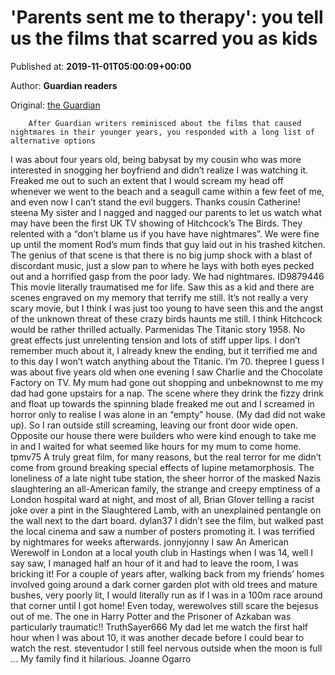 
# 'Parents sent me to therapy': you tell us the films that scarred you as kids

Published at: **2019-11-01T05:00:09+00:00**

Author: **Guardian readers**

Original: [the Guardian](https://www.theguardian.com/film/2019/oct/31/parents-sent-me-to-therapy-you-tell-us-the-films-that-scarred-you-as-kids)


        After Guardian writers reminisced about the films that caused nightmares in their younger years, you responded with a long list of alternative options
      
I was about four years old, being babysat by my cousin who was more interested in snogging her boyfriend and didn’t realize I was watching it. Freaked me out to such an extent that I would scream my head off whenever we went to the beach and a seagull came within a few feet of me, and even now I can’t stand the evil buggers. Thanks cousin Catherine! steena
My sister and I nagged and nagged our parents to let us watch what may have been the first UK TV showing of Hitchcock’s The Birds. They relented with a “don’t blame us if you have have nightmares”. We were fine up until the moment Rod’s mum finds that guy laid out in his trashed kitchen. The genius of that scene is that there is no big jump shock with a blast of discordant music, just a slow pan to where he lays with both eyes pecked out and a horrified gasp from the poor lady. We had nightmares. ID9879446
This movie literally traumatised me for life. Saw this as a kid and there are scenes engraved on my memory that terrify me still. It’s not really a very scary movie, but I think I was just too young to have seen this and the angst of the unknown threat of these crazy birds haunts me still. I think Hitchcock would be rather thrilled actually. Parmenidas
The Titanic story 1958. No great effects just unrelenting tension and lots of stiff upper lips. I don’t remember much about it, I already knew the ending, but it terrified me and to this day I won’t watch anything about the Titanic. I’m 70. thepree
I guess I was about five years old when one evening I saw Charlie and the Chocolate Factory on TV. My mum had gone out shopping and unbeknownst to me my dad had gone upstairs for a nap. The scene where they drink the fizzy drink and float up towards the spinning blade freaked me out and I screamed in horror only to realise I was alone in an “empty” house. (My dad did not wake up). So I ran outside still screaming, leaving our front door wide open. Opposite our house there were builders who were kind enough to take me in and I waited for what seemed like hours for my mum to come home. tpmv75
A truly great film, for many reasons, but the real terror for me didn’t come from ground breaking special effects of lupine metamorphosis.
The loneliness of a late night tube station, the sheer horror of the masked Nazis slaughtering an all-American family, the strange and creepy emptiness of a London hospital ward at night, and most of all, Brian Glover telling a racist joke over a pint in the Slaughtered Lamb, with an unexplained pentangle on the wall next to the dart board. dylan37
I didn’t see the film, but walked past the local cinema and saw a number of posters promoting it. I was terrified by nightmares for weeks afterwards. jonnyjonny
I saw An American Werewolf in London at a local youth club in Hastings when I was 14, well I say saw, I managed half an hour of it and had to leave the room, I was bricking it!
For a couple of years after, walking back from my friends’ homes involved going around a dark corner garden plot with old trees and mature bushes, very poorly lit, I would literally run as if I was in a 100m race around that corner until I got home!
Even today, werewolves still scare the bejesus out of me. The one in Harry Potter and the Prisoner of Azkaban was particularly traumatic!! TruthSayer666
My dad let me watch the first half hour when I was about 10, it was another decade before I could bear to watch the rest. steventudor
I still feel nervous outside when the moon is full … My family find it hilarious. Joanne Ogarro
